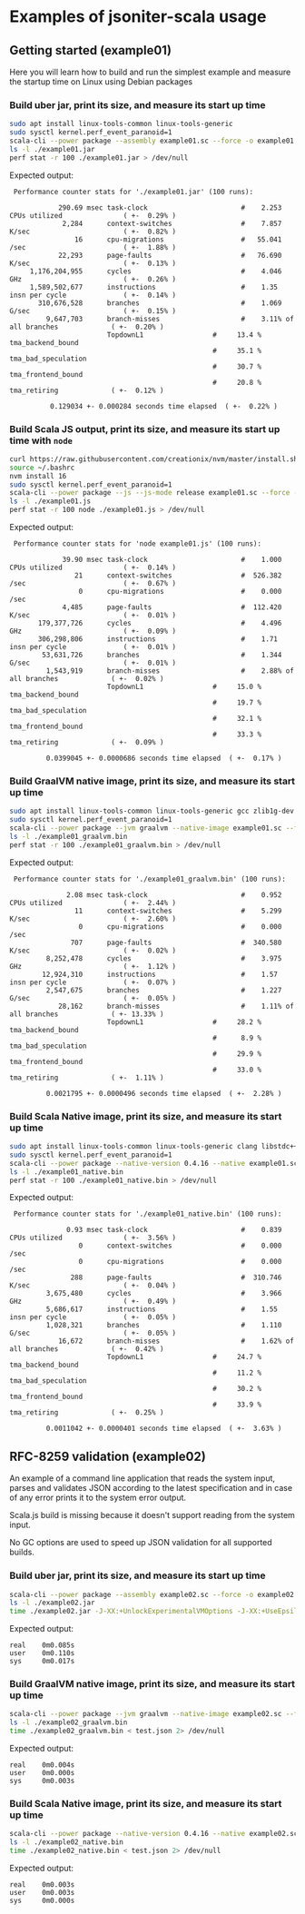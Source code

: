 # Examples of jsoniter-scala usage

## Getting started (example01)

Here you will learn how to build and run the simplest example and measure the startup time on Linux using 
Debian packages

### Build uber jar, print its size, and measure its start up time

```sh
sudo apt install linux-tools-common linux-tools-generic
sudo sysctl kernel.perf_event_paranoid=1
scala-cli --power package --assembly example01.sc --force -o example01.jar
ls -l ./example01.jar
perf stat -r 100 ./example01.jar > /dev/null
```
Expected output:
```text
 Performance counter stats for './example01.jar' (100 runs):

            290.69 msec task-clock                       #    2.253 CPUs utilized               ( +-  0.29% )
             2,284      context-switches                 #    7.857 K/sec                       ( +-  0.82% )
                16      cpu-migrations                   #   55.041 /sec                        ( +-  1.88% )
            22,293      page-faults                      #   76.690 K/sec                       ( +-  0.13% )
     1,176,204,955      cycles                           #    4.046 GHz                         ( +-  0.26% )
     1,589,502,677      instructions                     #    1.35  insn per cycle              ( +-  0.14% )
       310,676,528      branches                         #    1.069 G/sec                       ( +-  0.15% )
         9,647,703      branch-misses                    #    3.11% of all branches             ( +-  0.20% )
                        TopdownL1                 #     13.4 %  tma_backend_bound      
                                                  #     35.1 %  tma_bad_speculation    
                                                  #     30.7 %  tma_frontend_bound     
                                                  #     20.8 %  tma_retiring             ( +-  0.12% )

          0.129034 +- 0.000284 seconds time elapsed  ( +-  0.22% )
```

### Build Scala JS output, print its size, and measure its start up time with `node`

```sh
curl https://raw.githubusercontent.com/creationix/nvm/master/install.sh | bash 
source ~/.bashrc
nvm install 16
sudo sysctl kernel.perf_event_paranoid=1
scala-cli --power package --js --js-mode release example01.sc --force -o example01.js
ls -l ./example01.js
perf stat -r 100 node ./example01.js > /dev/null
```
Expected output:
```text
 Performance counter stats for 'node example01.js' (100 runs):

             39.90 msec task-clock                       #    1.000 CPUs utilized               ( +-  0.14% )
                21      context-switches                 #  526.382 /sec                        ( +-  0.67% )
                 0      cpu-migrations                   #    0.000 /sec                      
             4,485      page-faults                      #  112.420 K/sec                       ( +-  0.01% )
       179,377,726      cycles                           #    4.496 GHz                         ( +-  0.09% )
       306,298,806      instructions                     #    1.71  insn per cycle              ( +-  0.01% )
        53,631,726      branches                         #    1.344 G/sec                       ( +-  0.01% )
         1,543,919      branch-misses                    #    2.88% of all branches             ( +-  0.02% )
                        TopdownL1                 #     15.0 %  tma_backend_bound      
                                                  #     19.7 %  tma_bad_speculation    
                                                  #     32.1 %  tma_frontend_bound     
                                                  #     33.3 %  tma_retiring             ( +-  0.09% )

         0.0399045 +- 0.0000686 seconds time elapsed  ( +-  0.17% )
```

### Build GraalVM native image, print its size, and measure its start up time

```sh
sudo apt install linux-tools-common linux-tools-generic gcc zlib1g-dev
sudo sysctl kernel.perf_event_paranoid=1
scala-cli --power package --jvm graalvm --native-image example01.sc --force -o example01_graalvm.bin -- --no-fallback
ls -l ./example01_graalvm.bin
perf stat -r 100 ./example01_graalvm.bin > /dev/null
```
Expected output:
```text
 Performance counter stats for './example01_graalvm.bin' (100 runs):

              2.08 msec task-clock                       #    0.952 CPUs utilized               ( +-  2.44% )
                11      context-switches                 #    5.299 K/sec                       ( +-  2.60% )
                 0      cpu-migrations                   #    0.000 /sec                      
               707      page-faults                      #  340.580 K/sec                       ( +-  0.02% )
         8,252,478      cycles                           #    3.975 GHz                         ( +-  1.12% )
        12,924,310      instructions                     #    1.57  insn per cycle              ( +-  0.07% )
         2,547,675      branches                         #    1.227 G/sec                       ( +-  0.05% )
            28,162      branch-misses                    #    1.11% of all branches             ( +- 13.33% )
                        TopdownL1                 #     28.2 %  tma_backend_bound      
                                                  #      8.9 %  tma_bad_speculation    
                                                  #     29.9 %  tma_frontend_bound     
                                                  #     33.0 %  tma_retiring             ( +-  1.11% )

         0.0021795 +- 0.0000496 seconds time elapsed  ( +-  2.28% )
```

### Build Scala Native image, print its size, and measure its start up time

```sh
sudo apt install linux-tools-common linux-tools-generic clang libstdc++-12-dev libgc-dev
sudo sysctl kernel.perf_event_paranoid=1
scala-cli --power package --native-version 0.4.16 --native example01.sc --force -o example01_native.bin
ls -l ./example01_native.bin
perf stat -r 100 ./example01_native.bin > /dev/null
```
Expected output:
```text
 Performance counter stats for './example01_native.bin' (100 runs):

              0.93 msec task-clock                       #    0.839 CPUs utilized               ( +-  3.56% )
                 0      context-switches                 #    0.000 /sec                      
                 0      cpu-migrations                   #    0.000 /sec                      
               288      page-faults                      #  310.746 K/sec                       ( +-  0.04% )
         3,675,480      cycles                           #    3.966 GHz                         ( +-  0.49% )
         5,686,617      instructions                     #    1.55  insn per cycle              ( +-  0.05% )
         1,028,321      branches                         #    1.110 G/sec                       ( +-  0.05% )
            16,672      branch-misses                    #    1.62% of all branches             ( +-  0.42% )
                        TopdownL1                 #     24.7 %  tma_backend_bound      
                                                  #     11.2 %  tma_bad_speculation    
                                                  #     30.2 %  tma_frontend_bound     
                                                  #     33.9 %  tma_retiring             ( +-  0.25% )

         0.0011042 +- 0.0000401 seconds time elapsed  ( +-  3.63% )
```

## RFC-8259 validation (example02)

An example of a command line application that reads the system input, parses and validates JSON according to the latest
specification and in case of any error prints it to the system error output.

Scala.js build is missing because it doesn't support reading from the system input.

No GC options are used to speed up JSON validation for all supported builds.

### Build uber jar, print its size, and measure its start up time

```sh
scala-cli --power package --assembly example02.sc --force -o example02.jar
ls -l ./example02.jar
time ./example02.jar -J-XX:+UnlockExperimentalVMOptions -J-XX:+UseEpsilonGC -J-Xms8m -J-Xmx8m -J-XX:+AlwaysPreTouch < test.json 2> /dev/null
```
Expected output:
```text
real	0m0.085s
user	0m0.110s
sys 	0m0.017s
```

### Build GraalVM native image, print its size, and measure its start up time

```sh
scala-cli --power package --jvm graalvm --native-image example02.sc --force -o example02_graalvm.bin -- --no-fallback --gc=epsilon
ls -l ./example02_graalvm.bin
time ./example02_graalvm.bin < test.json 2> /dev/null
```
Expected output:
```text
real	0m0.004s
user	0m0.000s
sys 	0m0.003s
```

### Build Scala Native image, print its size, and measure its start up time

```sh
scala-cli --power package --native-version 0.4.16 --native example02.sc --native-gc none --force -o example02_native.bin
ls -l ./example02_native.bin
time ./example02_native.bin < test.json 2> /dev/null
```
Expected output:
```text
real	0m0.003s
user	0m0.003s
sys 	0m0.000s
```
